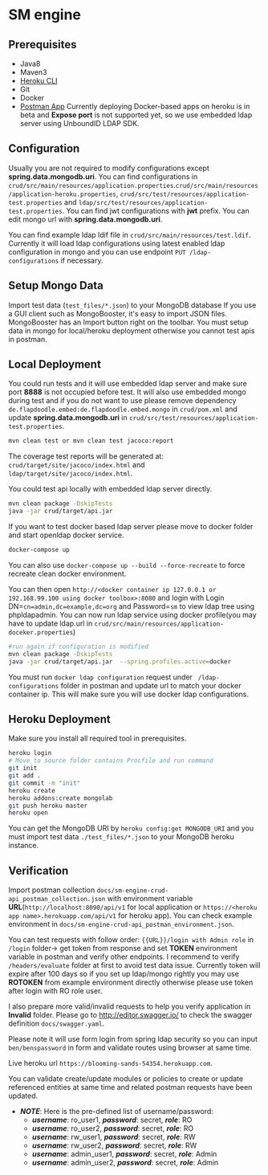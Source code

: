 # SM engine

## Prerequisites
* Java8
* Maven3
* [Heroku CLI](https://devcenter.heroku.com/articles/heroku-cli#download-and-install)
* Git
* Docker
* [Postman App](https://www.getpostman.com/)
Currently deploying Docker-based apps on heroku is in beta and **Expose port** is not supported yet, so we use embedded ldap server using UnboundID LDAP SDK.

## Configuration
Usually you are not required to modify configurations except **spring.data.mongodb.uri**.
You can find configurations in `crud/src/main/resources/application.properties`.`crud/src/main/resources/application-heroku.properties`, `crud/src/test/resources/application-test.properties` and  `ldap/src/test/resources/application-test.properties`.
You can find jwt configurations with **jwt** prefix.
You can edit mongo url with **spring.data.mongodb.uri**.

You can find example ldap ldif file  in `crud/src/main/resources/test.ldif`.
Currently it will load ldap configurations using latest enabled ldap configuration in mongo and you can use endpoint `PUT /ldap-configurations` if necessary.

## Setup Mongo Data
Import test data (`test_files/*.json`) to your MongoDB database
  If you use a GUI client such as MongoBooster, it's easy to import JSON files. MongoBooster has an Import button right on the toolbar.
You must setup data in mongo for local/heroku deployment otherwise you cannot test apis in postman.

## Local Deployment
You could run tests and it will use embedded ldap server and make sure port **8888** is not occupied before test.
It will also use embedded mongo during test and if you do not want to use please remove dependency `de.flapdoodle.embed:de.flapdoodle.embed.mongo` in `crud/pom.xml` and update **spring.data.mongodb.uri** in `crud/src/test/resources/application-test.properties`.
``` bash
mvn clean test or mvn clean test jacoco:report
```
The coverage test reports will be generated at: `crud/target/site/jacoco/index.html` and `ldap/target/site/jacoco/index.html`.

You could test api locally with embedded ldap server directly.
``` bash
mvn clean package -DskipTests
java -jar crud/target/api.jar
```

If you want to test docker based ldap server please move to docker folder and start openldap docker service.
``` bash
docker-compose up
```
You can also use `docker-compose up --build --force-recreate` to force recreate clean docker environment.

You can then open `http://<docker container ip 127.0.0.1 or 192.168.99.100 using docker toolbox>:8080` and login with Login DN=`cn=admin,dc=example,dc=org` and Password=`sm` to view ldap tree using phpldapadmin.
You can now run ldap service using docker profile(you may have to update ldap.url in `crud/src/main/resources/application-doceker.properties`)
``` bash
#run again if configuration is modified
mvn clean package -DskipTests 
java -jar crud/target/api.jar  --spring.profiles.active=docker
```
You must run `docker ldap configuration` request under ` /ldap-configurations`  folder in postman and update url to match your docker container ip.
This will make sure you will use docker ldap configurations.

## Heroku Deployment
Make sure you install all required tool in prerequisites.
``` bash
heroku login 
# Move to source folder contains Procfile and run command 
git init 
git add .
git commit -m "init"
heroku create
heroku addons:create mongolab
git push heroku master
heroku open
```
You can get the MongoDB URI by `heroku config:get MONGODB_URI` and you must import test data `./test_files/*.json` to your MongoDB heroku instance.

## Verification
Import postman collection `docs/sm-engine-crud-api_postman_collection.json` with environment variable **URL**(`http://localhost:8090/api/v1` for local application or `https://<heroku app name>.herokuapp.com/api/v1` for heroku app).
You can check example environment in `docs/sm-engine-crud-api_postman_environment.json`.

You can test requests with follow order: 
`{{URL}}/login with Admin role` in `/login` folder-> get token from response and set **TOKEN** environment variable in postman and verify other endpoints.
I recommend to verify `/headers/evaluate` folder at first to avoid test data issue.
Currently token will expire after 100 days so if you set up ldap/mongo rightly you may use **ROTOKEN** from example environment directly otherwise please use token after login with RO role user.

I also prepare more valid/invalid requests to help you verify application in **Invalid** folder.
Please go to http://editor.swagger.io/ to check the swagger definition `docs/swagger.yaml`.

Please note it will use form login from spring ldap security so you can input `ben/benspassword` in form and validate routes using browser at same time.

Live heroku url `https://blooming-sands-54354.herokuapp.com`.

You can validate create/update modules or policies to create or update referenced entities at same time and related postman requests have been updated.

- ***NOTE***: Here is the pre-defined list of username/password:
    - ***username***: ro_user1, ***password***: secret, ***role***: RO
    - ***username***: ro_user2, ***password***: secret, ***role***: RO
    - ***username***: rw_user1, ***password***: secret, ***role***: RW
    - ***username***: rw_user2, ***password***: secret, ***role***: RW
    - ***username***: admin_user1, ***password***: secret, ***role***: Admin
    - ***username***: admin_user2, ***password***: secret, ***role***: Admin